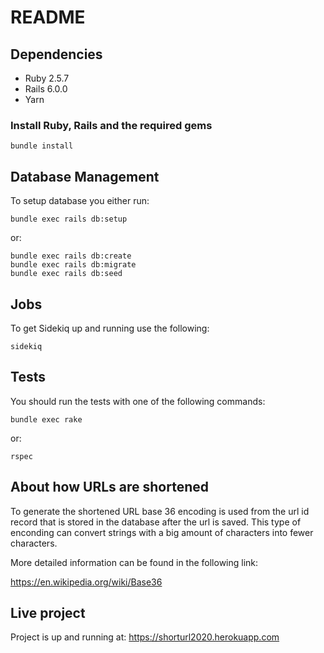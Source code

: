 # README

## Dependencies

- Ruby 2.5.7
- Rails 6.0.0
- Yarn

### Install Ruby, Rails and the required gems

    bundle install

## Database Management

To setup database you either run:

    bundle exec rails db:setup

or:

    bundle exec rails db:create
    bundle exec rails db:migrate
    bundle exec rails db:seed

## Jobs

To get Sidekiq up and running use the following:

    sidekiq

## Tests

You should run the tests with one of the following commands:

    bundle exec rake

or:

    rspec

## About how URLs are shortened

To generate the shortened URL base 36 encoding is used from the url id record that is stored in the database
after the url is saved. This type of enconding can convert strings with a big amount of characters into fewer
characters.

More detailed information can be found in the following link:

https://en.wikipedia.org/wiki/Base36

## Live project

Project is up and running at: https://shorturl2020.herokuapp.com

